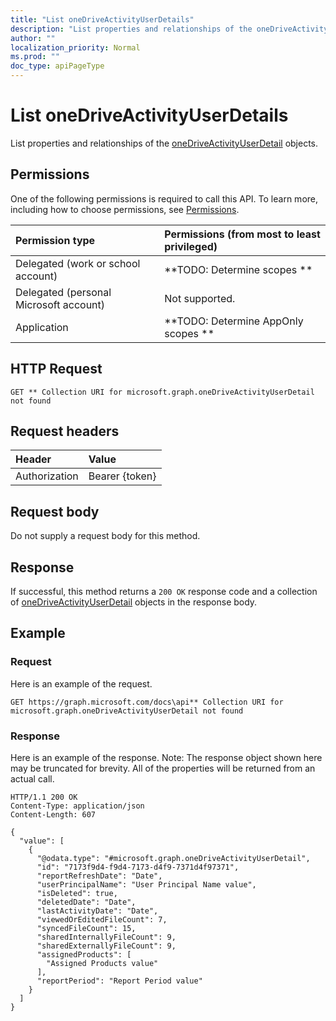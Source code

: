 ```yaml
---
title: "List oneDriveActivityUserDetails"
description: "List properties and relationships of the oneDriveActivityUserDetail objects."
author: ""
localization_priority: Normal
ms.prod: ""
doc_type: apiPageType
---
```


# List oneDriveActivityUserDetails

List properties and relationships of the [oneDriveActivityUserDetail](../resources/onedriveactivityuserdetail.md) objects.

## Permissions
One of the following permissions is required to call this API. To learn more, including how to choose permissions, see [Permissions](/concepts/permissions-reference.md).

|Permission type|Permissions (from most to least privileged)|
|:---|:---|
|Delegated (work or school account)|**TODO: Determine scopes **|
|Delegated (personal Microsoft account)|Not supported.|
|Application|**TODO: Determine AppOnly scopes **|

## HTTP Request
<!-- {
  "blockType": "ignored"
}
-->
``` http
GET ** Collection URI for microsoft.graph.oneDriveActivityUserDetail not found
```

## Request headers
|Header|Value|
|:---|:---|
|Authorization|Bearer {token}|

## Request body
Do not supply a request body for this method.

## Response
If successful, this method returns a `200 OK` response code and a collection of [oneDriveActivityUserDetail](../resources/onedriveactivityuserdetail.md) objects in the response body.

## Example

### Request
Here is an example of the request.
<!-- {
  "blockType": "request",
  "name": "get_onedriveactivityuserdetail"
}
-->
``` http
GET https://graph.microsoft.com/docs\api** Collection URI for microsoft.graph.oneDriveActivityUserDetail not found
```

### Response
Here is an example of the response. Note: The response object shown here may be truncated for brevity. All of the properties will be returned from an actual call.
<!-- {
  "blockType": "response",
  "truncated": true,
  "@odata.type": "collection(microsoft.graph.onedriveactivityuserdetail)"
}
-->
``` http
HTTP/1.1 200 OK
Content-Type: application/json
Content-Length: 607

{
  "value": [
    {
      "@odata.type": "#microsoft.graph.oneDriveActivityUserDetail",
      "id": "7173f9d4-f9d4-7173-d4f9-7371d4f97371",
      "reportRefreshDate": "Date",
      "userPrincipalName": "User Principal Name value",
      "isDeleted": true,
      "deletedDate": "Date",
      "lastActivityDate": "Date",
      "viewedOrEditedFileCount": 7,
      "syncedFileCount": 15,
      "sharedInternallyFileCount": 9,
      "sharedExternallyFileCount": 9,
      "assignedProducts": [
        "Assigned Products value"
      ],
      "reportPeriod": "Report Period value"
    }
  ]
}
```

